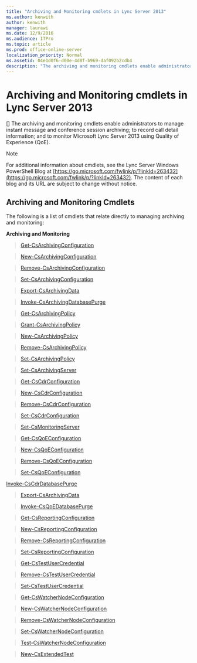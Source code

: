 ```yaml
---
title: "Archiving and Monitoring cmdlets in Lync Server 2013"
ms.author: kenwith
author: kenwith
manager: laurawi
ms.date: 12/9/2016
ms.audience: ITPro
ms.topic: article
ms.prod: office-online-server
localization_priority: Normal
ms.assetid: 04e1d0f6-d00e-4d8f-b969-daf092b2cdb4
description: "The archiving and monitoring cmdlets enable administrators to manage instant message and conference session archiving; to record call detail information; and to monitor Microsoft Lync Server 2013 using Quality of Experience (QoE)."
---
```


# Archiving and Monitoring cmdlets in Lync Server 2013
[]
The archiving and monitoring cmdlets enable administrators to manage instant message and conference session archiving; to record call detail information; and to monitor Microsoft Lync Server 2013 using Quality of Experience (QoE).
  
> [!NOTE]
> For additional information about cmdlets, see the Lync Server Windows PowerShell Blog at [https://go.microsoft.com/fwlink/p/?linkId=263432](https://go.microsoft.com/fwlink/p/?linkId=263432). The content of each blog and its URL are subject to change without notice. 
  
## Archiving and Monitoring Cmdlets

The following is a list of cmdlets that relate directly to managing archiving and monitoring:
  
 **Archiving and Monitoring**
  
> [Get-CsArchivingConfiguration](get-csarchivingconfiguration.md)
    
> [New-CsArchivingConfiguration](new-csarchivingconfiguration.md)
    
> [Remove-CsArchivingConfiguration](remove-csarchivingconfiguration.md)
    
> [Set-CsArchivingConfiguration](set-csarchivingconfiguration.md)
    
> [Export-CsArchivingData](export-csarchivingdata.md)
    
> [Invoke-CsArchivingDatabasePurge](invoke-csarchivingdatabasepurge.md)
    
> [Get-CsArchivingPolicy](get-csarchivingpolicy.md)
    
> [Grant-CsArchivingPolicy](grant-csarchivingpolicy.md)
    
> [New-CsArchivingPolicy](new-csarchivingpolicy.md)
    
> [Remove-CsArchivingPolicy](remove-csarchivingpolicy.md)
    
> [Set-CsArchivingPolicy](set-csarchivingpolicy.md)
    
> [Set-CsArchivingServer](set-csarchivingserver.md)
    
> [Get-CsCdrConfiguration](get-cscdrconfiguration.md)
    
> [New-CsCdrConfiguration](new-cscdrconfiguration.md)
    
> [Remove-CsCdrConfiguration](remove-cscdrconfiguration.md)
    
> [Set-CsCdrConfiguration](set-cscdrconfiguration.md)
    
> [Set-CsMonitoringServer](set-csmonitoringserver.md)
    
> [Get-CsQoEConfiguration](get-csqoeconfiguration.md)
    
> [New-CsQoEConfiguration](new-csqoeconfiguration.md)
    
> [Remove-CsQoEConfiguration](remove-csqoeconfiguration.md)
    
> [Set-CsQoEConfiguration](set-csqoeconfiguration.md)
    
[Invoke-CsCdrDatabasePurge](invoke-cscdrdatabasepurge.md)
  
> [Export-CsArchivingData](export-csarchivingdata.md)
    
> [Invoke-CsQoEDatabasePurge](invoke-csqoedatabasepurge.md)
    
> [Get-CsReportingConfiguration](get-csreportingconfiguration.md)
    
> [New-CsReportingConfiguration](new-csreportingconfiguration.md)
    
> [Remove-CsReportingConfiguration](remove-csreportingconfiguration.md)
    
> [Set-CsReportingConfiguration](set-csreportingconfiguration.md)
    
> [Get-CsTestUserCredential](get-cstestusercredential.md)
    
> [Remove-CsTestUserCredential](remove-cstestusercredential.md)
    
> [Set-CsTestUserCredential](set-cstestusercredential.md)
    
> [Get-CsWatcherNodeConfiguration](get-cswatchernodeconfiguration.md)
    
> [New-CsWatcherNodeConfiguration](new-cswatchernodeconfiguration.md)
    
> [Remove-CsWatcherNodeConfiguration](remove-cswatchernodeconfiguration.md)
    
> [Set-CsWatcherNodeConfiguration](set-cswatchernodeconfiguration.md)
    
> [Test-CsWatcherNodeConfiguration](test-cswatchernodeconfiguration.md)
    
> [New-CsExtendedTest](new-csextendedtest.md)
    

